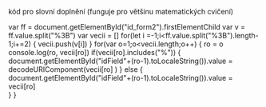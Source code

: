 kód pro slovní doplnění (funguje pro většinu matematických cvičení)

var ff = document.getElementById("id_form2").firstElementChild
var v = ff.value.split("%3B")
var vecii = []
for(let i =-1;i<ff.value.split("%3B").length-1;i+=2) {
  vecii.push(v[i])
}
for(var o=1;o<vecii.length;o++) {
  ro = o
  console.log(ro, vecii[ro])
  	if(vecii[ro].includes("%")) {
  		document.getElementById("idField"+(ro-1).toLocaleString()).value = decodeURIComponent(vecii[ro]  )
    } else {
  		document.getElementById("idField"+(ro-1).toLocaleString()).value = vecii[ro]  
    }
}
